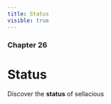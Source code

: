 ```yaml
---
title: Status
visible: true
---
```


### Chapter 26

# Status

Discover the **status** of sellacious 
